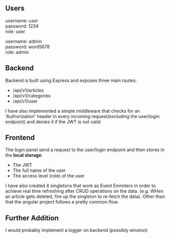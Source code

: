 ## Users

username: user\
password: 1234\
role: user

username: admin\
password: word5678\
role: admin

## Backend
Backend is built using Express and exposes three main routes:
- /api/v1/articles
- /api/v1/categories
- /api/v1/user

I have also implemented a simple middleware that checks for an 'Authorization' header in every incoming request(excluding the user/login endpoint) and denies it if the JWT is not valid

## Frontend
The login panel send a request to the user/login endpoint and then stores in the **local storage**:
- The JWT
- The full name of the user
- The access level (role) of the user

I have also created 4 singletons that work as Event Emmiters in order to achieve real time refreshing after CRUD operations on the data. (e.g. WHen an article gets deleted, fire up the singleton to re-fetch the data). Other than that the angular project follows a pretty common flow.

## Further Addition
I would probably implement a logger on backend (possibly winston)